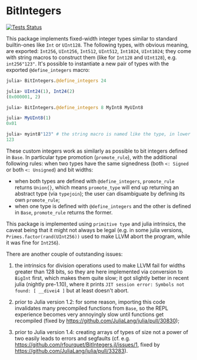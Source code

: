 # BitIntegers

[![Tests Status](https://github.com/rfourquet/BitIntegers.jl/workflows/CI/badge.svg)](https://github.com/rfourquet/BitIntegers.jl/actions?query=workflow%3ACI)


This package implements fixed-width integer types similar to standard builtin-ones like `Int` or `UInt128`.
The following types, with obvious meaning, are exported: `Int256`, `UInt256`, `Int512`, `UInt512`, `Int1024`, `UInt1024`;
they come with string macros to construct them (like for `Int128` and `UInt128`), e.g. `int256"123"`.
It's possible to instantiate a new pair of types with the exported `@define_integers` macro:

```julia
julia> BitIntegers.@define_integers 24

julia> UInt24(1), Int24(2)
(0x000001, 2)

julia> BitIntegers.@define_integers 8 MyInt8 MyUInt8

julia> MyUInt8(1)
0x01

julia> myint8"123" # the string macro is named like the type, in lower case
123
```

These custom integers work as similarly as possible to bit integers defined in `Base`.
In particular type promotion (`promote_rule`), with the additional following rules:
when two types have the same signedness (both `<: Signed` or both `<: Unsigned`) and bit widths:
* when both types are defined with `@define_integers`, `promote_rule` returns `Union{}`, which means
  `promote_type` will end up returning an abstract type (via `typejoin`); the user can
  disambiguate by defining its own `promote_rule`;
* when one type is defined with `@define_integers` and the other is defined in `Base`,
  `promote_rule` returns the former.

This package is implemented using `primitive type` and julia intrinsics, the caveat being that it might
not always be legal (e.g. in some julia versions, `Primes.factor(rand(UInt256))` used to
make LLVM abort the program, while it was fine for `Int256`).

There are another couple of outstanding issues:

1) the intrinsics for division operations used to make LLVM fail for widths greater than 128 bits,
so they are here implemented via conversion to `BigInt` first, which makes them quite slow;
it got slightly better in recent julia (nightly pre-1.10), where it prints
`JIT session error: Symbols not found: [ __divei4 ]` but at least doesn't abort.

2) prior to Julia version 1.2: for some reason, importing this code invalidates many precompiled
functions from `Base`, so the REPL experience becomes very annoyingly slow until functions get
recompiled (fixed by https://github.com/JuliaLang/julia/pull/30830);

3) prior to Julia version 1.4: creating arrays of types of size not a power of two easily leads
to errors and segfaults (cf. e.g. https://github.com/rfourquet/BitIntegers.jl/issues/1, fixed by
https://github.com/JuliaLang/julia/pull/33283).
